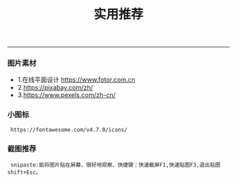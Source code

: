 ﻿---
title: 实用推荐
---
---
<!--more-->
### 图片素材 
  - 1.在线平面设计 https://www.fotor.com.cn
  - 2.https://pixabay.com/zh/
  - 3.https://www.pexels.com/zh-cn/
### 小图标
     https://fontawesome.com/v4.7.0/icons/
### 截图推荐
     snipaste:能将图片贴在屏幕，很好地观察，快捷键：快速截屏F1,快速贴图F3,退出贴图shift+Esc。